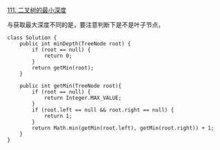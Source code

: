 [111. 二叉树的最小深度](https://leetcode-cn.com/problems/minimum-depth-of-binary-tree/description/)

与获取最大深度不同的是，要注意判断下是不是叶子节点，

```
class Solution {
    public int minDepth(TreeNode root) {
        if (root == null) {
            return 0;
        }
        return getMin(root);
    }
    
    public int getMin(TreeNode root){
        if (root == null) {
            return Integer.MAX_VALUE;
        }
        if (root.left == null && root.right == null) {
            return 1;
        }
        return Math.min(getMin(root.left), getMin(root.right)) + 1;
    }
}
```